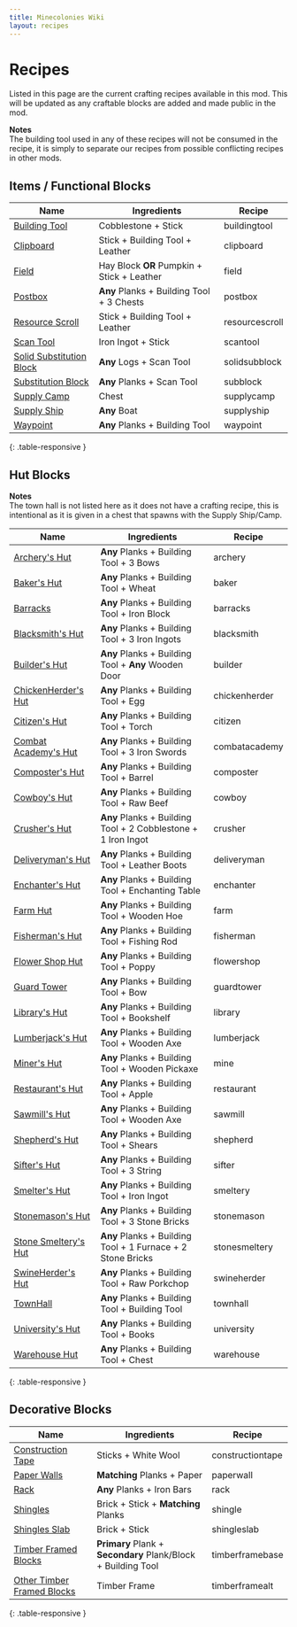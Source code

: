```yaml
---
title: Minecolonies Wiki
layout: recipes
---
```

# Recipes

Listed in this page are the current crafting recipes available in this mod. This will be updated as any craftable blocks are added and made public in the mod.

**Notes**  
The building tool used in any of these recipes will not be consumed in the recipe, it is simply to separate our recipes from possible conflicting recipes in other mods.

## Items / Functional Blocks

| Name                                          | Ingredients                                | Recipe                          |
| --------------------------------------------- | ------------------------------------------ | ------------------------------- |
| [Building Tool](../items/buildingtool)        | Cobblestone + Stick                        | <recipe>buildingtool</recipe>   |
| [Clipboard](../../source/items/clipboard)                                     | Stick + Building Tool + Leather            | <recipe>clipboard</recipe>      |
| [Field](../buildings/farm)                    | Hay Block **OR** Pumpkin + Stick + Leather | <recipe>field</recipe>          |
| [Postbox](../../source/items/postbox)                                       | **Any** Planks + Building Tool + 3 Chests  | <recipe>postbox</recipe>        |
| [Resource Scroll](../../source/items/resourcescroll)                               | Stick + Building Tool + Leather            | <recipe>resourcescroll</recipe> |
| [Scan Tool](../items/scantool)                | Iron Ingot + Stick                         | <recipe>scantool</recipe>       |
| [Solid Substitution Block](../items/scantool) | **Any** Logs + Scan Tool                   | <recipe>solidsubblock</recipe>  |
| [Substitution Block](../items/scantool)       | **Any** Planks + Scan Tool                 | <recipe>subblock</recipe>       |
| [Supply Camp](../items/supplycamp)            | Chest                                      | <recipe>supplycamp</recipe>     |
| [Supply Ship](../items/supplyship)            | **Any** Boat                               | <recipe>supplyship</recipe>     |
| [Waypoint](../../source/items/waypoint)                                      | **Any** Planks + Building Tool             | <recipe>waypoint</recipe>       |
{: .table-responsive }

## Hut Blocks

**Notes**  
The town hall is not listed here as it does not have a crafting recipe, this is intentional as it is given in a chest that spawns with the Supply Ship/Camp.

| Name                                               | Ingredients                                          | Recipe                         |
| -------------------------------------------------- | ---------------------------------------------------- | ------------------------------ |
| [Archery's Hut](../buildings/archery)              | **Any** Planks + Building Tool + 3 Bows              | <recipe>archery</recipe>         |
| [Baker's Hut](../buildings/baker)                 | **Any** Planks + Building Tool + Wheat               | <recipe>baker</recipe>         |
| [Barracks](../buildings/barracks)                  | **Any** Planks + Building Tool + Iron Block          | <recipe>barracks</recipe>      |
| [Blacksmith's Hut](../buildings/blacksmith)        | **Any** Planks + Building Tool + 3 Iron Ingots       | <recipe>blacksmith</recipe>         |
| [Builder's Hut](../buildings/builder)              | **Any** Planks + Building Tool + **Any** Wooden Door | <recipe>builder</recipe>       |
| [ChickenHerder's Hut](../buildings/chickenherder) | **Any** Planks + Building Tool + Egg                 | <recipe>chickenherder</recipe> |
| [Citizen's Hut](../buildings/citizen)           | **Any** Planks + Building Tool + Torch               | <recipe>citizen</recipe>       |
| [Combat Academy's Hut](../buildings/combatacademy) | **Any** Planks + Building Tool + 3 Iron Swords       | <recipe>combatacademy</recipe>         |
| [Composter's Hut](../buildings/composter)          | **Any** Planks + Building Tool + Barrel              | <recipe>composter</recipe>     |
| [Cowboy's Hut](../buildings/cowboy)                | **Any** Planks + Building Tool + Raw Beef            | <recipe>cowboy</recipe>        |
| [Crusher's Hut](../buildings/crusher)              | **Any** Planks + Building Tool + 2 Cobblestone + 1 Iron Ingot| <recipe>crusher</recipe>         |
| [Deliveryman's Hut](../buildings/deliveryman)      | **Any** Planks + Building Tool + Leather Boots       | <recipe>deliveryman</recipe>   |
| [Enchanter's Hut](../buildings/enchanter)      | **Any** Planks + Building Tool + Enchanting Table       | <recipe>enchanter</recipe>   |
| [Farm Hut](../buildings/farm)                          | **Any** Planks + Building Tool + Wooden Hoe          | <recipe>farm</recipe>          |
| [Fisherman's Hut](../buildings/fisherman)             | **Any** Planks + Building Tool + Fishing Rod         | <recipe>fisherman</recipe>        |
| [Flower Shop Hut](../buildings/flowershop)      | **Any** Planks + Building Tool + Poppy       | <recipe>flowershop</recipe>   |
| [Guard Tower](../buildings/guardtower)             | **Any** Planks + Building Tool + Bow                 | <recipe>guardtower</recipe>    |
| [Library's Hut](../buildings/library)                    | **Any** Planks + Building Tool + Bookshelf           | <recipe>library</recipe>       |
| [Lumberjack's Hut](../buildings/lumberjack)              | **Any** Planks + Building Tool + Wooden Axe          | <recipe>lumberjack</recipe>          |
| [Miner's Hut](../buildings/mine)                          | **Any** Planks + Building Tool + Wooden Pickaxe      | <recipe>mine</recipe>          |
| [Restaurant's Hut](../buildings/restaurant)              | **Any** Planks + Building Tool + Apple               | <recipe>restaurant</recipe>    |
| [Sawmill's Hut](../buildings/sawmill)                    | **Any** Planks + Building Tool + Wooden Axe          | <recipe>sawmill</recipe>       |
| [Shepherd's Hut](../buildings/shepherd)            | **Any** Planks + Building Tool + Shears              | <recipe>shepherd</recipe>      |
| [Sifter's Hut](../buildings/sifter)                | **Any** Planks + Building Tool + 3 String            | <recipe>sifter</recipe>         |
| [Smelter's Hut](../buildings/smeltery)             | **Any** Planks + Building Tool + Iron Ingot          | <recipe>smeltery</recipe>      |
| [Stonemason's Hut](../buildings/stonemason)        | **Any** Planks + Building Tool + 3 Stone Bricks      | <recipe>stonemason</recipe>         |
| [Stone Smeltery's Hut](../buildings/stonesmeltery) | **Any** Planks + Building Tool + 1 Furnace + 2 Stone Bricks| <recipe>stonesmeltery</recipe>         |
| [SwineHerder's Hut](../buildings/swineherder)     | **Any** Planks + Building Tool + Raw Porkchop        | <recipe>swineherder</recipe>   |
| [TownHall](../buildings/townhall)                  | **Any** Planks + Building Tool + Building Tool       | <recipe>townhall</recipe>          |
| [University's Hut](../buildings/university)      | **Any** Planks + Building Tool + Books       | <recipe>university</recipe>   |
| [Warehouse Hut](../buildings/warehouse)                | **Any** Planks + Building Tool + Chest               | <recipe>warehouse</recipe>     |
{: .table-responsive }

## Decorative Blocks

| Name                       | Ingredients                         | Recipe                            |
| -------------------------- | ----------------------------------- | --------------------------------- |
| [Construction Tape](../../source/decoblocks/constructiontape)          | Sticks + White Wool                 | <recipe>constructiontape</recipe> |
| [Paper Walls](../../source/decoblocks/paperwall)                | **Matching** Planks + Paper         | <recipe>paperwall</recipe>        |
| [Rack](../../source/decoblocks/rack)                       | **Any** Planks + Iron Bars          | <recipe>rack</recipe>             |
| [Shingles](../../source/decoblocks/shingle)                   | Brick + Stick + **Matching** Planks | <recipe>shingle</recipe>          |
| [Shingles Slab](../../source/decoblocks/shinglesslab)              | Brick + Stick                       | <recipe>shingleslab</recipe>      |
| [Timber Framed Blocks](../../source/decoblocks/timberframebase)       | **Primary** Plank + **Secondary** Plank/Block + Building Tool | <recipe>timberframebase</recipe>      |
| [Other Timber Framed Blocks](../../source/decoblocks/timberframealt) | Timber Frame                        | <recipe>timberframealt</recipe>    |
{: .table-responsive }

